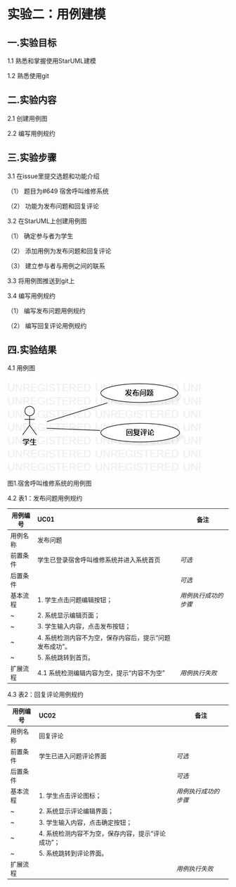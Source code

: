 # 实验二：用例建模

## 一.实验目标

1.1 熟悉和掌握使用StarUML建模

1.2 熟悉使用git

## 二.实验内容

2.1 创建用例图

2.2 编写用例规约

## 三.实验步骤

3.1 在issue里提交选题和功能介绍

（1） 题目为#649 宿舍呼叫维修系统

（2） 功能为发布问题和回复评论

3.2 在StarUML上创建用例图

（1） 确定参与者为学生

（2） 添加用例为发布问题和回复评论

（3） 建立参与者与用例之间的联系

3.3 将用例图推送到git上

3.4 编写用例规约

（1） 编写发布问题用例规约

（2） 编写回复评论用例规约

## 四.实验结果

4.1 用例图


 ![用例图](./Lab2.UseCaseDiagram1.jpg)

图1.宿舍呼叫维修系统的用例图

4.2 表1：发布问题用例规约

用例编号  | UC01 | 备注  
 -|:-|-  
 用例名称  | 发布问题  |   
 前置条件  |  学生已登录宿舍呼叫维修系统并进入系统首页    | *可选*   
 后置条件  |     | *可选*   
 基本流程  | 1. 学生点击问题编辑按钮；  |*用例执行成功的步骤*    
 ~| 2. 系统显示编辑页面；  |   
 ~| 3. 学生输入内容，点击发布按钮；  |   
 ~| 4. 系统检测内容不为空，保存内容后，提示“问题发布成功”。  |   
 ~| 5. 系统跳转到首页。  |  
 扩展流程  | 4.1 系统检测编辑内容为空，提示“内容不为空”  |*用例执行失败*    
 
4.3 表2：回复评论用例规约
 
 用例编号  | UC02 | 备注  
 -|:-|-  
 用例名称  | 回复评论  |   
 前置条件  | 学生已进入问题评论界面   | *可选*   
 后置条件  |      | *可选*   
 基本流程  | 1. 学生点击评论图标；  |*用例执行成功的步骤*    
 ~| 2. 系统显示评论编辑界面；  |   
 ~| 3. 学生输入内容，点击确定按钮；  |    
 ~| 4. 系统检测内容不为空，保存内容，提示“评论成功”；  |  
 ~| 5. 系统跳转到评论界面。  |   
 扩展流程  |        |*用例执行失败*    

